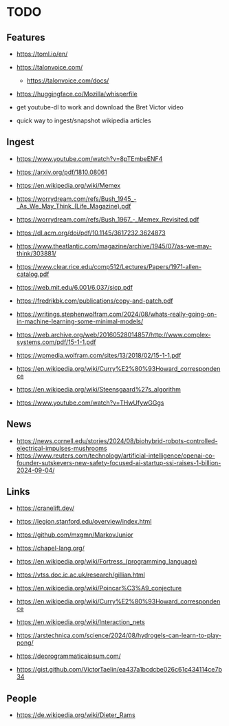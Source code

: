 TODO
====

Features
--------

* https://toml.io/en/
* https://talonvoice.com/
  * https://talonvoice.com/docs/
* https://huggingface.co/Mozilla/whisperfile
* get youtube-dl to work and download the Bret Victor video

* quick way to ingest/snapshot wikipedia articles

Ingest
------

* https://www.youtube.com/watch?v=8pTEmbeENF4
* https://arxiv.org/pdf/1810.08061
* https://en.wikipedia.org/wiki/Memex
* https://worrydream.com/refs/Bush_1945_-_As_We_May_Think_(Life_Magazine).pdf
* https://worrydream.com/refs/Bush_1967_-_Memex_Revisited.pdf

* https://dl.acm.org/doi/pdf/10.1145/3617232.3624873

* https://www.theatlantic.com/magazine/archive/1945/07/as-we-may-think/303881/
* https://www.clear.rice.edu/comp512/Lectures/Papers/1971-allen-catalog.pdf
* https://web.mit.edu/6.001/6.037/sicp.pdf
* https://fredrikbk.com/publications/copy-and-patch.pdf
* https://writings.stephenwolfram.com/2024/08/whats-really-going-on-in-machine-learning-some-minimal-models/
* https://web.archive.org/web/20160528014857/http://www.complex-systems.com/pdf/15-1-1.pdf
* https://wpmedia.wolfram.com/sites/13/2018/02/15-1-1.pdf
* https://en.wikipedia.org/wiki/Curry%E2%80%93Howard_correspondence

* https://en.wikipedia.org/wiki/Steensgaard%27s_algorithm

* https://www.youtube.com/watch?v=THwUfywGGgs

News
----

* https://news.cornell.edu/stories/2024/08/biohybrid-robots-controlled-electrical-impulses-mushrooms
* https://www.reuters.com/technology/artificial-intelligence/openai-co-founder-sutskevers-new-safety-focused-ai-startup-ssi-raises-1-billion-2024-09-04/

Links
-----

* https://cranelift.dev/

* https://legion.stanford.edu/overview/index.html
* https://github.com/mxgmn/MarkovJunior
* https://chapel-lang.org/
* https://en.wikipedia.org/wiki/Fortress_(programming_language)
* https://vtss.doc.ic.ac.uk/research/gillian.html

* https://en.wikipedia.org/wiki/Poincar%C3%A9_conjecture
* https://en.wikipedia.org/wiki/Curry%E2%80%93Howard_correspondence
* https://en.wikipedia.org/wiki/Interaction_nets

* https://arstechnica.com/science/2024/08/hydrogels-can-learn-to-play-pong/

* https://deprogrammaticaipsum.com/
* https://gist.github.com/VictorTaelin/ea437a1bcdcbe026c61c434114ce7b34

People
------

* https://de.wikipedia.org/wiki/Dieter_Rams
